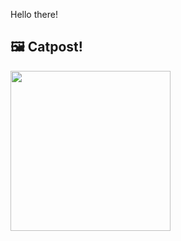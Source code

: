 Hello there!



## 🖼️ Catpost!

<sub>
    <img src="https://cdn2.thecatapi.com/images/bbe.png" height="256">
</sub>

